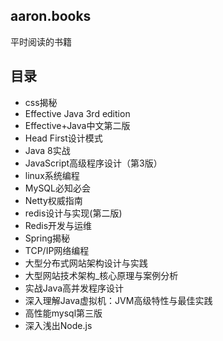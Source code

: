 ## aaron.books

平时阅读的书籍

## 目录

- css揭秘
- Effective Java 3rd edition
- Effective+Java中文第二版
- Head First设计模式
- Java 8实战
- JavaScript高级程序设计（第3版）
- linux系统编程
- MySQL必知必会
- Netty权威指南
- redis设计与实现(第二版)
- Redis开发与运维
- Spring揭秘
- TCP/IP网络编程
- 大型分布式网站架构设计与实践
- 大型网站技术架构_核心原理与案例分析
- 实战Java高并发程序设计
- 深入理解Java虚拟机：JVM高级特性与最佳实践
- 高性能mysql第三版
- 深入浅出Node.js